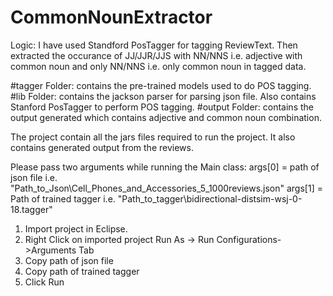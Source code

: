 # CommonNounExtractor

Logic: I have used Standford PosTagger for tagging ReviewText. Then extracted the occurance of JJ/JJR/JJS with NN/NNS i.e. adjective with common noun and only NN/NNS i.e. only common noun in tagged data.
			
#tagger Folder: 
	contains the pre-trained models used to do POS tagging.
#lib Folder: 
	contains the jackson parser for parsing json file. Also contains Stanford PosTagger to perform POS tagging.
#output Folder: 
	contains the output generated which contains adjective and common noun combination.
			

The project contain all the jars files required to run the project. It also contains generated output from the reviews.

Please pass two arguments while running the Main class: 
args[0] = path of json file i.e. "Path_to_Json\\Cell_Phones_and_Accessories_5_1000reviews.json"
args[1] = Path of trained tagger i.e. "Path_to_tagger\\bidirectional-distsim-wsj-0-18.tagger"


1. Import project in Eclipse.
2. Right Click on imported project Run As -> Run Configurations->Arguments Tab
3. Copy path of json file
4. Copy path of trained tagger 
5. Click Run
